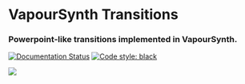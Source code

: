 # VapourSynth Transitions

### Powerpoint-like transitions implemented in VapourSynth.

[![Documentation Status](https://readthedocs.org/projects/vapoursynth-transitions/badge/?version=latest)](https://vapoursynth-transitions.readthedocs.io/en/latest/?badge=latest) [![Code style: black](https://img.shields.io/badge/code%20style-black-000000.svg)](https://github.com/psf/black)

![](./docs/images/readme_example.gif)
